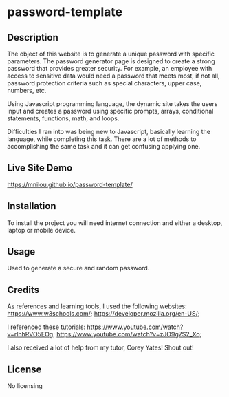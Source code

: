 # password-template

## Description 
The object of this website is to generate a unique password with specific parameters. The password generator page is designed to create a strong password that provides greater security. For example, an employee with access to sensitive data would need a password that meets most, if not all, password protection criteria such as special characters, upper case, numbers, etc.

Using Javascript programming language, the dynamic site takes the users input and creates a password using specific prompts, arrays, conditional statements, functions, math, and loops.

Difficulties I ran into was being new to Javascript, basically learning the language, while completing this task. There are a lot of methods to accomplishing the same task and it can get confusing applying one.

## Live Site Demo
https://mnilou.github.io/password-template/ 

## Installation
To install the project you will need internet connection and either a desktop, laptop or mobile device.

## Usage
Used to generate a secure and random password.


## Credits

As references and learning tools, I used the following websites:
https://www.w3schools.com/;
https://developer.mozilla.org/en-US/;


I referenced these tutorials:
https://www.youtube.com/watch?v=rlhhRVO5EOg;
https://www.youtube.com/watch?v=zJO9g7S2_Xo;

I also received a lot of help from my tutor, Corey Yates! Shout out!

## License

No licensing